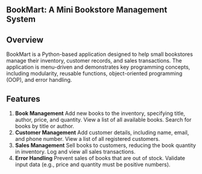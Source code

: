 ## BookMart: A Mini Bookstore Management System

## Overview

BookMart is a Python-based application designed to help small bookstores manage their inventory, customer records, and sales transactions. The application is menu-driven and demonstrates key programming concepts, including modularity, reusable functions, object-oriented programming (OOP), and error handling.

## Features
1. **Book Management**
    Add new books to the inventory, specifying title, author, price, and quantity.
    View a list of all available books.
    Search for books by title or author.
2. **Customer Management**
    Add customer details, including name, email, and phone number.
    View a list of all registered customers.
3. **Sales Management**
    Sell books to customers, reducing the book quantity in inventory.
    Log and view all sales transactions.
4. **Error Handling**
    Prevent sales of books that are out of stock.
    Validate input data (e.g., price and quantity must be positive numbers).